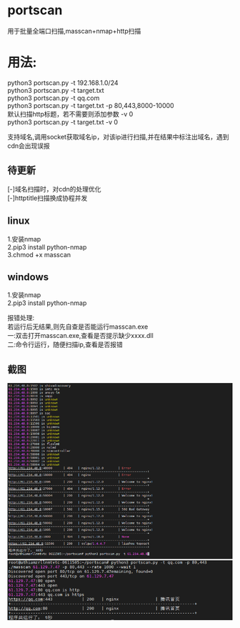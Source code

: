 # portscan
用于批量全端口扫描,masscan+nmap+http扫描
# 用法:
python3 portscan.py -t 192.168.1.0/24  
python3 portscan.py -t target.txt  
python3 portscan.py -t qq.com  
python3 portscan.py -t target.txt  -p 80,443,8000-10000  
默认扫描http标题，若不需要则添加参数 -v 0  
python3 portscan.py -t target.txt -v 0 


支持域名,调用socket获取域名ip，对该ip进行扫描,并在结果中标注出域名，遇到cdn会出现误报

## 待更新
[-]域名扫描时，对cdn的处理优化  
[-]httptitle扫描换成协程并发

## linux
1.安装nmap  
2.pip3 install python-nmap  
3.chmod +x masscan

## windows
1.安装nmap  
2.pip3 install python-nmap  

报错处理:  
若运行后无结果,则先自查是否能运行masscan.exe  
一:双击打开masscan.exe,查看是否提示缺少xxxx.dll  
二:命令行运行，随便扫描ip,查看是否报错  

## 截图
![](./image/1.png)
![](./image/2.png)